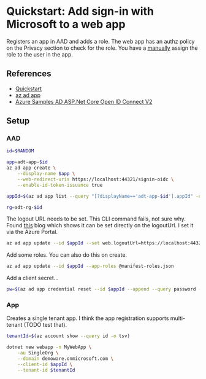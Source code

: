 # Quickstart: Add sign-in with Microsoft to a web app

Registers an app in AAD and adds a role. The web app has an authz policy on the Privacy section to check for the role. You have a [manually](https://docs.microsoft.com/en-us/azure/active-directory/develop/howto-add-app-roles-in-azure-ad-apps#assign-users-and-groups-to-roles) assign the role to the user in the app.

## References

* [Quickstart](https://docs.microsoft.com/en-us/azure/active-directory/develop/web-app-quickstart?pivots=devlang-aspnet-core)
* [az ad app](https://docs.microsoft.com/en-us/cli/azure/ad/app?view=azure-cli-latest)
* [Azure Samples AD ASP.Net Core Open ID Connect V2](https://github.com/Azure-Samples/active-directory-aspnetcore-webapp-openidconnect-v2)

## Setup

### AAD

```sh
id=$RANDOM

app=adt-app-$id
az ad app create \
    --display-name $app \
    --web-redirect-uris https://localhost:44321/signin-oidc \
    --enable-id-token-issuance true

appId=$(az ad app list --query "[?displayName=='adt-app-$id'].appId" -o tsv)

rg=adt-rg-$id
```

The logout URL needs to be set. This CLI command fails, not sure why. Found [this](https://damienbod.com/2020/06/22/using-azure-cli-to-create-azure-app-registrations/) blog which shows it can be set directly on the logoutUrl. I set it via the Azure Portal.

```sh
az ad app update --id $appId --set web.logoutUrl=https://localhost:44321/signout-oidc2
```

Add some roles. You can also do this on create.

```sh
az ad app update --id $appId --app-roles @manifest-roles.json
```

Add a client secret...

```sh
pw=$(az ad app credential reset --id $appId --append --query password -o tsv)
```

### App

Creates a single tenant app. I think the app registration supports multi-tenant (TODO test that).

```sh
tenantId=$(az account show --query id -o tsv)

dotnet new webapp -n MyWebApp \
    -au SingleOrg \
    --domain demoware.onmicrosoft.com \
    --client-id $appId \
    --tenant-id $tenantId
```
